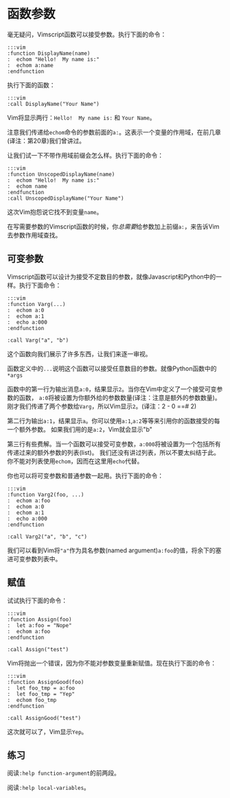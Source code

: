 函数参数
==================

毫无疑问，Vimscript函数可以接受参数。执行下面的命令：

    :::vim
    :function DisplayName(name)
    :  echom "Hello!  My name is:"
    :  echom a:name
    :endfunction

执行下面的函数：

    :::vim
    :call DisplayName("Your Name")

Vim将显示两行：`Hello!  My name is:` 和 `Your Name`。

注意我们传递给`echom`命令的参数前面的`a:`。这表示一个变量的作用域，在前几章(译注：第20章)我们曾讲过。

让我们试一下不带作用域前缀会怎么样。执行下面的命令：

    :::vim
    :function UnscopedDisplayName(name)
    :  echom "Hello!  My name is:"
    :  echom name
    :endfunction
    :call UnscopedDisplayName("Your Name")

这次Vim抱怨说它找不到变量`name`。

在写需要参数的Vimscript函数的时候，你*总需要*给参数加上前缀`a:`，来告诉Vim去参数作用域查找。

可变参数
-------

Vimscript函数可以设计为接受不定数目的参数，就像Javascript和Python中的一样。执行下面命令：

    :::vim
    :function Varg(...)
    :  echom a:0
    :  echom a:1
    :  echo a:000
    :endfunction

    :call Varg("a", "b")

这个函数向我们展示了许多东西，让我们来逐一审视。

函数定义中的`...`说明这个函数可以接受任意数目的参数。就像Python函数中的`*args`

函数中的第一行为输出消息`a:0`，结果显示`2`。当你在Vim中定义了一个接受可变参数的函数，
`a:0`将被设置为你额外给的参数数量(译注：注意是额外的参数数量)。
刚才我们传递了两个参数给`Varg`，所以Vim显示`2`。(译注：2 - 0 ==# 2)

第二行为输出`a:1`，结果显示`a`。你可以使用`a:1`,`a:2`等等来引用你的函数接受的每一个额外参数。
如果我们用的是`a:2`，Vim就会显示"b"

第三行有些费解。当一个函数可以接受可变参数，`a:000`将被设置为一个包括所有传递过来的额外参数的列表(list)。
我们还没有讲过列表，所以不要太纠结于此。你不能对列表使用`echom`，因而在这里用`echo`代替。

你也可以将可变参数和普通参数一起用。执行下面的命令：

    :::vim
    :function Varg2(foo, ...)
    :  echom a:foo
    :  echom a:0
    :  echom a:1
    :  echo a:000
    :endfunction

    :call Varg2("a", "b", "c")

我们可以看到Vim将`"a"`作为具名参数(named argument)`a:foo`的值，将余下的塞进可变参数列表中。

赋值
----------

试试执行下面的命令：

    :::vim
    :function Assign(foo)
    :  let a:foo = "Nope"
    :  echom a:foo
    :endfunction

    :call Assign("test")

Vim将抛出一个错误，因为你不能对参数变量重新赋值。现在执行下面的命令：

    :::vim
    :function AssignGood(foo)
    :  let foo_tmp = a:foo
    :  let foo_tmp = "Yep"
    :  echom foo_tmp
    :endfunction

    :call AssignGood("test")

这次就可以了，Vim显示`Yep`。

练习
---------

阅读`:help function-argument`的前两段。

阅读`:help local-variables`。
